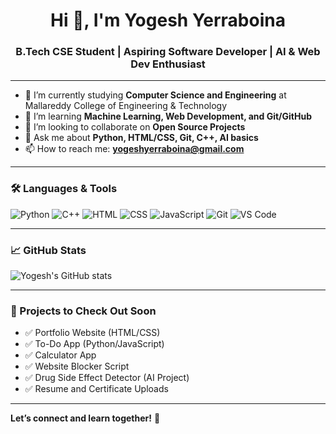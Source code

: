 <h1 align="center">Hi 👋, I'm Yogesh Yerraboina</h1>
<h3 align="center">B.Tech CSE Student | Aspiring Software Developer | AI & Web Dev Enthusiast</h3>

---

- 🔭 I’m currently studying **Computer Science and Engineering** at Mallareddy College of Engineering & Technology
- 🌱 I’m learning **Machine Learning, Web Development, and Git/GitHub**
- 👯 I’m looking to collaborate on **Open Source Projects**
- 💬 Ask me about **Python, HTML/CSS, Git, C++, AI basics**
- 📫 How to reach me: **yogeshyerraboina@gmail.com**

---

### 🛠️ Languages & Tools

![Python](https://img.shields.io/badge/-Python-3776AB?style=flat&logo=python&logoColor=white)
![C++](https://img.shields.io/badge/-C++-00599C?style=flat&logo=c%2B%2B&logoColor=white)
![HTML](https://img.shields.io/badge/-HTML5-E34F26?style=flat&logo=html5&logoColor=white)
![CSS](https://img.shields.io/badge/-CSS3-1572B6?style=flat&logo=css3)
![JavaScript](https://img.shields.io/badge/-JavaScript-F7DF1E?style=flat&logo=javascript&logoColor=black)
![Git](https://img.shields.io/badge/-Git-F05032?style=flat&logo=git&logoColor=white)
![VS Code](https://img.shields.io/badge/-VS%20Code-007ACC?style=flat&logo=visual-studio-code)

---

### 📈 GitHub Stats

![Yogesh's GitHub stats](https://github-readme-stats.vercel.app/api?username=409exsh&show_icons=true&theme=github_dark)


---

### 🚀 Projects to Check Out Soon

- ✅ Portfolio Website (HTML/CSS)
- ✅ To-Do App (Python/JavaScript)
- ✅ Calculator App
- ✅ Website Blocker Script
- ✅ Drug Side Effect Detector (AI Project)
- ✅ Resume and Certificate Uploads

---

**Let’s connect and learn together!** 🤝
